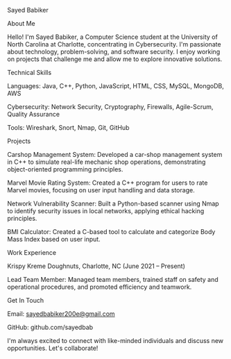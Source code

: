 Sayed Babiker

About Me

Hello! I'm Sayed Babiker, a Computer Science student at the University of North Carolina at Charlotte, concentrating in Cybersecurity. I'm passionate about technology, problem-solving, and software security. I enjoy working on projects that challenge me and allow me to explore innovative solutions.

Technical Skills

Languages: Java, C++, Python, JavaScript, HTML, CSS, MySQL, MongoDB, AWS

Cybersecurity: Network Security, Cryptography, Firewalls, Agile-Scrum, Quality Assurance

Tools: Wireshark, Snort, Nmap, Git, GitHub

Projects

Carshop Management System: Developed a car-shop management system in C++ to simulate real-life mechanic shop operations, demonstrating object-oriented programming principles.

Marvel Movie Rating System: Created a C++ program for users to rate Marvel movies, focusing on user input handling and data storage.

Network Vulnerability Scanner: Built a Python-based scanner using Nmap to identify security issues in local networks, applying ethical hacking principles.

BMI Calculator: Created a C-based tool to calculate and categorize Body Mass Index based on user input.

Work Experience

Krispy Kreme Doughnuts, Charlotte, NC (June 2021 – Present)

Lead Team Member: Managed team members, trained staff on safety and operational procedures, and promoted efficiency and teamwork.

Get In Touch

Email: sayedbabiker200e@gmail.com

GitHub: github.com/sayedbab

I'm always excited to connect with like-minded individuals and discuss new opportunities. Let's collaborate!


  

